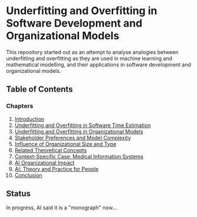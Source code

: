 # Underfitting and Overfitting in Software Development and Organizational Models

This repository started out as an attempt to analyse analogies between underfitting and overfitting
as they are used in machine learning and mathematical modelling, and their applications in software
development and organizational models.

## Table of Contents

### Chapters
1. [Introduction](chapters/01-introduction.md)
2. [Underfitting and Overfitting in Software Time Estimation](chapters/02-software-time-estimation.md)
3. [Underfitting and Overfitting in Organizational Models](chapters/03-organizational-models.md)
4. [Stakeholder Preferences and Model Complexity](chapters/04-stakeholder-preferences.md)
5. [Influence of Organizational Size and Type](chapters/05-organizational-size-influence.md)
6. [Related Theoretical Concepts](chapters/06-theoretical-concepts.md)
7. [Context-Specific Case: Medical Information Systems](chapters/07-medical-systems-case.md)
8. [AI Organizational Impact](chapters/08-ai-organizational-impact.md)
9. [AI: Theory and Practice for People](chapters/09-ai-people-theory-practice.md)
10. [Conclusion](chapters/10-conclusion.md)

## Status

In progress, AI said it is a "monograph" now...
